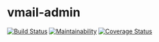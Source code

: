 # vmail-admin
[![Build Status](https://travis-ci.org/Monschichi/vmail-admin.svg?branch=master)](https://travis-ci.org/Monschichi/vmail-admin)
[![Maintainability](https://api.codeclimate.com/v1/badges/63428d0d453b592b15f0/maintainability)](https://codeclimate.com/github/Monschichi/vmail-admin/maintainability)
[![Coverage Status](https://coveralls.io/repos/github/Monschichi/vmail-admin/badge.svg?branch=master)](https://coveralls.io/github/Monschichi/vmail-admin?branch=master)
